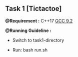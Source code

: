 ## Task 1 [Tictactoe]

__@Requirement :__ C++17 [GCC 9.2](https://nuwen.net/mingw.html)

__@Running Guideline :__

- Switch to task1-directory

- Run: bash run.sh